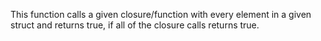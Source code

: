 This function calls a given closure/function with every element in a given struct and returns true, if all of the closure calls returns true.